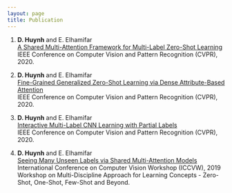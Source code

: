 ```yaml
---
layout: page
title: Publication
---
```


<ol>
<li>
	<p>
		<b>D. Huynh</b> and E. Elhamifar<br>
		<a href="">A Shared Multi-Attention Framework for Multi-Label Zero-Shot Learning</a><br>
		IEEE Conference on Computer Vision and Pattern Recognition (CVPR), 2020.
	</p>
</li>

<li>
	<p>
		<b>D. Huynh</b> and E. Elhamifar<br>
		<a href="">Fine-Grained Generalized Zero-Shot Learning via Dense Attribute-Based Attention</a><br>
		IEEE Conference on Computer Vision and Pattern Recognition (CVPR), 2020.
	</p>
</li>

<li>
	<p>
		<b>D. Huynh</b> and E. Elhamifar<br>
		<a href="">Interactive Multi-Label CNN Learning with Partial Labels</a><br>
		IEEE Conference on Computer Vision and Pattern Recognition (CVPR), 2020.
	</p>
</li>

<li>
	<p>
		<b>D. Huynh</b> and E. Elhamifar<br>
		<a href="">Seeing Many Unseen Labels via Shared Multi-Attention Models</a><br>
		International Conference on Computer Vision Workshop (ICCVW), 2019<br>
		Workshop on Multi-Discipline Approach for Learning Concepts - Zero-Shot, One-Shot, Few-Shot and Beyond.
	</p>
</li>
</ol>